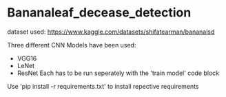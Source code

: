# Bananaleaf_decease_detection

dataset used:
https://www.kaggle.com/datasets/shifatearman/bananalsd

Three different CNN Models have been used:
  - VGG16
  - LeNet
  - ResNet
Each has to be run seperately with the 'train model' code block

Use 'pip install -r requirements.txt' to install repective requirements
